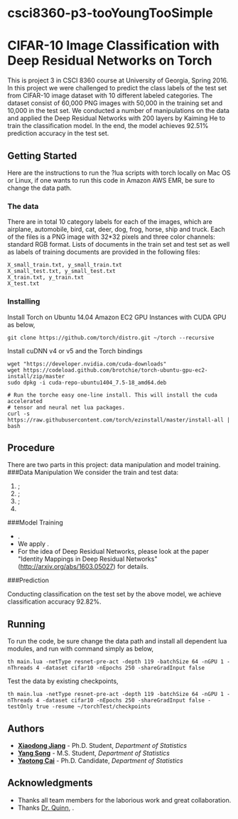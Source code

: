 # csci8360-p3-tooYoungTooSimple

#  CIFAR-10 Image Classification with Deep Residual Networks on Torch

This is project 3 in CSCI 8360 course at University of Georgia, Spring 2016. In this project we were challenged to predict the class labels of the test set from CIFAR-10 image dataset with 10 different labeled categories. The dataset consist of 60,000 PNG images with 50,000 in the training set and 10,000 in the test set. We conducted a number of manipulations on the data and applied the Deep Residual Networks with 200 layers by Kaiming He to train the classification model. In the end, the model achieves 92.51% prediction accuracy in the test set.

## Getting Started

Here are the instructions to run the ?lua scripts with torch locally on Mac OS or Linux, if one wants to run this code in Amazon AWS EMR, be sure to change the data path.

### The data
There are in total 10 category labels for each of the images, which are airplane, automobile, bird, cat, deer, dog, frog, horse, ship and truck. Each of the files is a PNG image with 32*32 pixels and three color channels: standard RGB format.
Lists of documents in the train set and test set as well as labels of training documents are provided in the following files:

```
X_small_train.txt, y_small_train.txt
X_small_test.txt, y_small_test.txt
X_train.txt, y_train.txt
X_test.txt
```

### Installing

Install Torch on Ubuntu 14.04 Amazon EC2 GPU Instances with CUDA GPU as below,

```
git clone https://github.com/torch/distro.git ~/torch --recursive
```

Install cuDNN v4 or v5 and the Torch bindings
```
wget "https://developer.nvidia.com/cuda-downloads"
wget https://codeload.github.com/brotchie/torch-ubuntu-gpu-ec2-install/zip/master
sudo dpkg -i cuda-repo-ubuntu1404_7.5-18_amd64.deb

# Run the torche easy one-line install. This will install the cuda accelerated
# tensor and neural net lua packages.
curl -s https://raw.githubusercontent.com/torch/ezinstall/master/install-all | bash
```


## Procedure
There are two parts in this project: data manipulation and model training.  
###Data Manipulation
We consider  the train and test data:

1. ;
2. ;
3. ;
4. 

###Model Training
* .
* We apply  .
* For the idea of Deep Residual Networks, please look at the paper "Identity Mappings in Deep Residual Networks" (http://arxiv.org/abs/1603.05027) for details.

###Prediction

Conducting classification on the test set by the above model, we achieve classification accuracy 92.82%.


## Running
To run the code, be sure change the data path and install all dependent lua modules, and run with  command simply as below,

```
th main.lua -netType resnet-pre-act -depth 119 -batchSize 64 -nGPU 1 -nThreads 4 -dataset cifar10 -nEpochs 250 -shareGradInput false 
```
Test the data by existing checkpoints,
```
th main.lua -netType resnet-pre-act -depth 119 -batchSize 64 -nGPU 1 -nThreads 4 -dataset cifar10 -nEpochs 250 -shareGradInput false -testOnly true -resume ~/torchTest/checkpoints
```

## Authors

* **[Xiaodong Jiang](https://www.linkedin.com/in/xiaodongjiang)** - Ph.D. Student, *Department of Statistics*
* **[Yang Song](https://www.linkedin.com/in/yang-song-74298a118/en)** - M.S. Student, *Department of Statistics*
* **[Yaotong Cai](https://www.linkedin.com/in/yaotong-colin-cai-410ab026)** - Ph.D. Candidate, *Department of Statistics*

## Acknowledgments

* Thanks all team members for the laborious work and great collaboration.
* Thanks [Dr. Quinn](http://cobweb.cs.uga.edu/~squinn/), .
